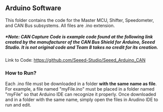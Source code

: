 Arduino Software
---------
This folder contains the code for the Master MCU, Shifter, Speedometer, and CAN Bus subsystems. All files are .ino extension.

##### _*Note: CAN Capture Code is example code found at the following link created by the manufacturer of the CAN Bus Shield for Arduino, Seeed Studio. It is not original code and Team 8 takes no credit for its creation._
Link to Code: https://github.com/Seeed-Studio/Seeed_Arduino_CAN
### How to Run?
Each .ino file must be downloaded in a folder **with the same name as file**. For example, a file named "myFile.ino" must be placed in a folder named "myFile" so that Arduino IDE can recognize it properly. Once downloaded and in a folder with the same name, simply open the files in Arudino IDE to run and edit.
